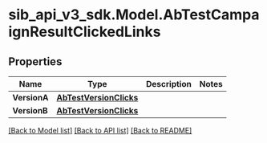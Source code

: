 # sib_api_v3_sdk.Model.AbTestCampaignResultClickedLinks
## Properties

Name | Type | Description | Notes
------------ | ------------- | ------------- | -------------
**VersionA** | [**AbTestVersionClicks**](AbTestVersionClicks.md) |  | 
**VersionB** | [**AbTestVersionClicks**](AbTestVersionClicks.md) |  | 

[[Back to Model list]](../README.md#documentation-for-models) [[Back to API list]](../README.md#documentation-for-api-endpoints) [[Back to README]](../README.md)

